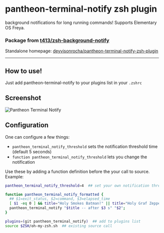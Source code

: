 # pantheon-terminal-notify zsh plugin

background notifications for long running commands! Supports Elementary OS Freya.

### Package from [t413/zsh-background-notify](https://github.com/t413/zsh-background-notify)

Standalone homepage: [deyvisonrocha/pantheon-terminal-notify-zsh-plugin](https://github.com/deyvisonrocha/pantheon-terminal-notify-zsh-plugin)

----------------------------------

## How to use!

Just add pantheon-terminal-notify to your plugins list in your `.zshrc`

## Screenshot

![Pantheon Terminal Notify](https://cloud.githubusercontent.com/assets/686067/7397992/3c371c8c-ee82-11e4-9249-4ec10a580c70.png)

## Configuration

One can configure a few things:

- `pantheon_terminal_notify_threshold` sets the notification threshold time (default 5 seconds)
- `function pantheon_terminal_notify_threshold` lets you change the notification

Use these by adding a function definition before the your call to source. Example:

~~~ sh
pantheon_terminal_notify_threshold=4  ## set your own notification threshold

function pantheon_terminal_notify_formatted {
  ## $1=exit_status, $2=command, $3=elapsed_time
  [ $1 -eq 0 ] && title="Holy Smokes Batman!" || title="Holy Graf Zeppelin!"
  pantheon_terminal_notify "$title -- after $3 s" "$2";
}

plugins=(git pantheon_terminal_notify)  ## add to plugins list
source $ZSH/oh-my-zsh.sh  ## existing source call
~~~
